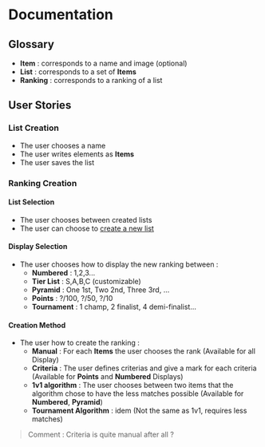 # Documentation


## Glossary
- **Item** : corresponds to a name and image (optional)
- **List** : corresponds to a set of **Items**
- **Ranking** : corresponds to a ranking of a list

## User Stories

### List Creation

- The user chooses a name
- The user writes elements as **Items**
- The user saves the list

### Ranking Creation

#### List Selection 

- The user chooses between created lists
- The user can choose to [create a new list](#list-creation)

#### Display Selection

- The user chooses how to display the new ranking between :
    - **Numbered** : 1,2,3...
    - **Tier List** : S,A,B,C (customizable)
    - **Pyramid** : One 1st, Two 2nd, Three 3rd, ...
    - **Points** : ?/100, ?/50, ?/10
    - **Tournament** : 1 champ, 2 finalist, 4 demi-finalist...

#### Creation Method

- The user how to create the ranking :
  - **Manual** : For each **Items** the user chooses the rank (Available for all Display)
  - **Criteria** : The user defines criterias and give a mark for each criteria (Available for **Points** and **Numbered** Displays) 
  - **1v1 algorithm** : The user chooses between two items that the algorithm chose to have the less matches possible (Available for **Numbered**, **Pyramid**)
  - **Tournament Algorithm** : idem (Not the same as 1v1, requires less matches)

> Comment : Criteria is quite manual after all ? 